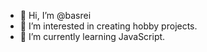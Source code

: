 - 👋 Hi, I’m @basrei
- 👀 I’m interested in creating hobby projects.
- 🌱 I’m currently learning JavaScript.
